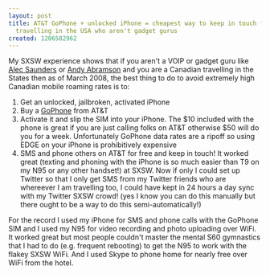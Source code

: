 ```yaml
---
layout: post
title: AT&T GoPhone + unlocked iPhone = cheapest way to keep in touch for Canadians
  travelling in the USA who aren't gadget gurus
created: 1206582962
---
```

<p>My SXSW experience shows that if you aren&#39;t a VOIP or gadget guru like <a href="http://saunderslog.com/">Alec Saunders</a> or <a href="http://andyabramson.blogs.com/">Andy Abramson</a> and you are a Canadian travelling in the States then as of March 2008, the best thing to do to avoid extremely high Canadian mobile roaming rates is to:</p> <ol>   <li>Get an unlocked, jailbroken, activated iPhone</li>    <li>Buy a <a href="http://www.wireless.att.com/cell-phone-service/go-phones/">GoPhone</a> from AT&amp;T</li>    <li>Activate it and slip the SIM into your iPhone. The $10 included with the phone is great if you are just calling folks on AT&amp;T otherwise $50 will do you for a week. Unfortunately GoPhone data rates are a ripoff so using EDGE on your iPhone is prohibitively expensive</li>    <li>SMS and phone others on AT&amp;T for free and keep in touch! It worked great (texting and phoning with the iPhone is so much easier than T9 on my N95 or any other handset!) at SXSW. Now if only I could set up Twitter so that I only get SMS from my Twitter friends who are whereever I am travelling too, I could have kept in 24 hours a day sync with my Twitter SXSW crowd! (yes I know you can do this manually but there ought to be a way to do this semi-automatically!)</li> </ol> <p>For the record I used my iPhone for SMS and phone calls with the GoPhone SIM and I used my N95 for video recording and photo uploading over WiFi. It worked great but most people couldn&#39;t master the mental S60 gymnastics that I had to do (e.g. frequent rebooting) to get the N95 to work with the flakey SXSW WiFi. And I used Skype to phone home for nearly free over WiFi from the hotel. </p> 
